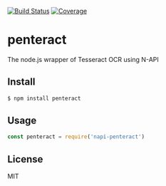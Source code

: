 [![Build Status](https://travis-ci.org/kaelzhang/napi-penteract.svg?branch=master)](https://travis-ci.org/kaelzhang/napi-penteract)
[![Coverage](https://codecov.io/gh/kaelzhang/napi-penteract/branch/master/graph/badge.svg)](https://codecov.io/gh/kaelzhang/napi-penteract)
<!-- optional appveyor tst
[![Windows Build Status](https://ci.appveyor.com/api/projects/status/github/kaelzhang/napi-penteract?branch=master&svg=true)](https://ci.appveyor.com/project/kaelzhang/napi-penteract)
-->
<!-- optional npm version
[![NPM version](https://badge.fury.io/js/napi-penteract.svg)](http://badge.fury.io/js/napi-penteract)
-->
<!-- optional npm downloads
[![npm module downloads per month](http://img.shields.io/npm/dm/napi-penteract.svg)](https://www.npmjs.org/package/napi-penteract)
-->
<!-- optional dependency status
[![Dependency Status](https://david-dm.org/kaelzhang/napi-penteract.svg)](https://david-dm.org/kaelzhang/napi-penteract)
-->

# penteract

The node.js wrapper of Tesseract OCR using N-API

## Install

```sh
$ npm install penteract
```

## Usage

```js
const penteract = require('napi-penteract')
```

## License

MIT
